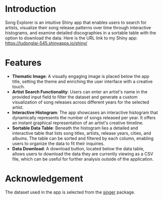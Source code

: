 # Introduction
Song Explorer is an intuitive Shiny app that enables users to search for artists, visualize their song release patterns over time through interactive histograms, and examine detailed discographies in a sortable table with the option to download the data. Here is the URL link to my Shiny app:
https://ludonglai-545.shinyapps.io/shiny/

# Features
- **Thematic Image**: A visually engaging image is placed below the app title, setting the theme and enriching the user interface with a creative touch.
- **Artist Search Functionality**: Users can enter an artist's name in the provided input field to filter the dataset and generate a custom visualization of song releases across different years for the selected artist.
- **Interactive Histogram**: The app showcases an interactive histogram that dynamically represents the number of songs released per year. It offers an instant graphical representation of an artist's creative timeline.
- **Sortable Data Table**: Beneath the histogram lies a detailed and interactive table that lists song titles, artists, release years, cities, and albums. The table can be sorted and filtered by each column, enabling users to organize the data to fit their inquiries.
- **Data Download**: A download button, located below the data table, allows users to download the data they are currently viewing as a CSV file, which can be useful for further analysis outside of the application.

# Acknowledgement
The dataset used in the app is selected from the [singer](https://github.com/JoeyBernhardt/singer) package. 

